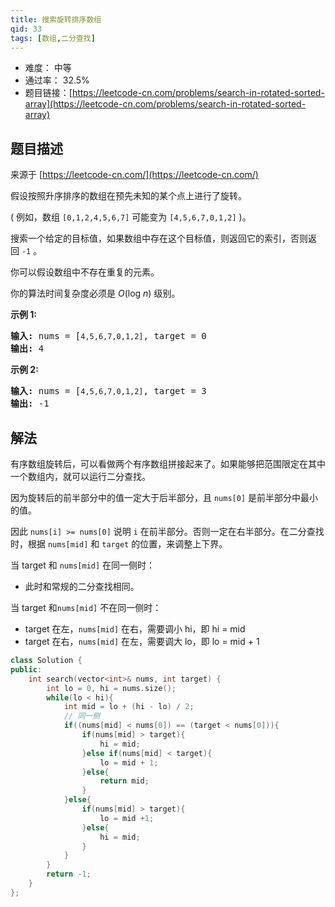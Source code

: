 ```yaml
---
title: 搜索旋转排序数组
qid: 33
tags: [数组,二分查找]
---
```



- 难度： 中等
- 通过率： 32.5%
- 题目链接：[https://leetcode-cn.com/problems/search-in-rotated-sorted-array](https://leetcode-cn.com/problems/search-in-rotated-sorted-array)


## 题目描述

来源于 [https://leetcode-cn.com/](https://leetcode-cn.com/)

<p>假设按照升序排序的数组在预先未知的某个点上进行了旋转。</p>

<p>( 例如，数组&nbsp;<code>[0,1,2,4,5,6,7]</code>&nbsp;可能变为&nbsp;<code>[4,5,6,7,0,1,2]</code>&nbsp;)。</p>

<p>搜索一个给定的目标值，如果数组中存在这个目标值，则返回它的索引，否则返回&nbsp;<code>-1</code>&nbsp;。</p>

<p>你可以假设数组中不存在重复的元素。</p>

<p>你的算法时间复杂度必须是&nbsp;<em>O</em>(log&nbsp;<em>n</em>) 级别。</p>

<p><strong>示例 1:</strong></p>

<pre><strong>输入:</strong> nums = [<code>4,5,6,7,0,1,2]</code>, target = 0
<strong>输出:</strong> 4
</pre>

<p><strong>示例&nbsp;2:</strong></p>

<pre><strong>输入:</strong> nums = [<code>4,5,6,7,0,1,2]</code>, target = 3
<strong>输出:</strong> -1</pre>


## 解法

有序数组旋转后，可以看做两个有序数组拼接起来了。如果能够把范围限定在其中一个数组内，就可以运行二分查找。

因为旋转后的前半部分中的值一定大于后半部分，且 `nums[0]` 是前半部分中最小的值。

因此 `nums[i] >= nums[0]` 说明 `i` 在前半部分。否则一定在右半部分。在二分查找时，根据 `nums[mid]` 和 `target` 的位置，来调整上下界。

当 target 和 `nums[mid]` 在同一侧时：

- 此时和常规的二分查找相同。
    
当 target 和`nums[mid]` 不在同一侧时：

- target 在左，`nums[mid]` 在右，需要调小 hi，即 hi = mid
- target 在右，`nums[mid]` 在左，需要调大 lo，即 lo = mid + 1

```c++
class Solution {
public:
    int search(vector<int>& nums, int target) {
        int lo = 0, hi = nums.size();
        while(lo < hi){
            int mid = lo + (hi - lo) / 2;
            // 同一侧
            if((nums[mid] < nums[0]) == (target < nums[0])){
                if(nums[mid] > target){
                    hi = mid;
                }else if(nums[mid] < target){
                    lo = mid + 1;
                }else{
                    return mid;
                }
            }else{
                if(nums[mid] > target){
                    lo = mid +1;
                }else{
                    hi = mid;
                }
            }
        }
        return -1;
    }
};
```